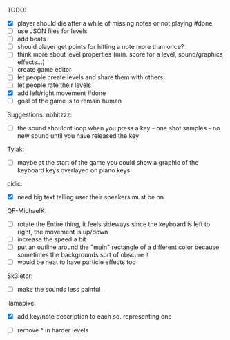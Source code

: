 TODO:
- [x] player should die after a while of missing notes or not playing #done
- [ ] use JSON files for levels
- [ ] add beats
- [ ] should player get points for hitting a note more than once?
- [ ] think more about level properties (min. score for a level, sound/graphics effects...)
- [ ] create game editor 
- [ ] let people create levels and share them with others
- [ ] let people rate their levels
- [x] add left/right movement #done
- [ ] goal of the game is to remain human

Suggestions:
nohitzzz:
- [ ] the sound shouldnt loop when you press a key - one shot samples - no new sound until you have released the key

Tylak:
- [ ] maybe at the start of the game you could show a graphic of the keyboard keys overlayed on piano keys

cidic:
- [x] need big text telling user their speakers must be on

QF-MichaelK:
- [ ] rotate the Entire thing, it feels sideways since the keyboard is left to right, the movement is up/down
- [ ] increase the speed a bit
- [ ] put an outline around the "main" rectangle of a different color because sometimes the backgrounds sort of obscure it
- [ ] would be neat to have particle effects too

Sk3letor:
- [ ] make the sounds less painful

llamapixel
- [x] add key/note description to each sq. representing one
- [ ] remove ^ in harder levels

